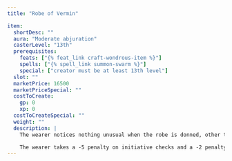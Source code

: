 ```yaml
---
title: "Robe of Vermin"

item:
  shortDesc: ""
  aura: "Moderate abjuration"
  casterLevel: "13th"
  prerequisites:
    feats: ["{% feat_link craft-wondrous-item %}"]
    spells: ["{% spell_link summon-swarm %}"]
    special: ["creator must be at least 13th level"]
  slot: ""
  marketPrice: 16500
  marketPriceSpecial: ""
  costToCreate:
    gp: 0
    xp: 0
  costToCreateSpecial: ""
  weight: ""
  description: |
    The wearer notices nothing unusual when the robe is donned, other than that it offers great magical defense (as a {% wondrous_item_link cloak-of-resistance 'Cloak of Resistance +4' %}). However, as soon as he is in a situation requiring concentration and action against hostile opponents, the true nature of the garment is revealed: The wearer immediately suffers a multitude of bites from the insects that magically infest the garment. He must cease all other activities in order to scratch, shift the robe, and generally show signs of the extreme discomfort caused by the bites and movement of these pests.

    The wearer takes a -5 penalty on initiative checks and a -2 penalty on all attack rolls, saves, and skill checks. If he tries to cast a spell, he must make a {% skill_link concentration %} check (DC 20 + spell level) or lose the spell.
---
```

